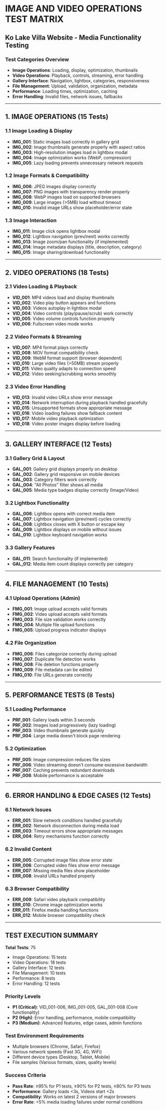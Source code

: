 # IMAGE AND VIDEO OPERATIONS TEST MATRIX
## Ko Lake Villa Website - Media Functionality Testing

### Test Categories Overview
- **Image Operations**: Loading, display, optimization, thumbnails
- **Video Operations**: Playback, controls, streaming, error handling
- **Gallery Interface**: Navigation, lightbox, categories, responsiveness
- **File Management**: Upload, validation, organization, metadata
- **Performance**: Loading times, optimization, caching
- **Error Handling**: Invalid files, network issues, fallbacks

---

## 1. IMAGE OPERATIONS (15 Tests)

### 1.1 Image Loading & Display
- **IMG_001**: Static images load correctly in gallery grid
- **IMG_002**: Image thumbnails generate properly with aspect ratios
- **IMG_003**: High-resolution images load in lightbox modal
- **IMG_004**: Image optimization works (WebP, compression)
- **IMG_005**: Lazy loading prevents unnecessary network requests

### 1.2 Image Formats & Compatibility
- **IMG_006**: JPEG images display correctly
- **IMG_007**: PNG images with transparency render properly
- **IMG_008**: WebP images load on supported browsers
- **IMG_009**: Large images (>5MB) load without timeout
- **IMG_010**: Invalid image URLs show placeholder/error state

### 1.3 Image Interaction
- **IMG_011**: Image click opens lightbox modal
- **IMG_012**: Lightbox navigation (prev/next) works correctly
- **IMG_013**: Image zoom/pan functionality (if implemented)
- **IMG_014**: Image metadata displays (title, description, category)
- **IMG_015**: Image sharing/download functionality

---

## 2. VIDEO OPERATIONS (18 Tests)

### 2.1 Video Loading & Playback
- **VID_001**: MP4 videos load and display thumbnails
- **VID_002**: Video play button appears and functions
- **VID_003**: Videos autoplay in lightbox modal
- **VID_004**: Video controls (play/pause/scrub) work correctly
- **VID_005**: Video volume controls function properly
- **VID_006**: Fullscreen video mode works

### 2.2 Video Formats & Streaming
- **VID_007**: MP4 format plays correctly
- **VID_008**: MOV format compatibility check
- **VID_009**: WebM format support (browser dependent)
- **VID_010**: Large video files (>50MB) stream properly
- **VID_011**: Video quality adapts to connection speed
- **VID_012**: Video seeking/scrubbing works smoothly

### 2.3 Video Error Handling
- **VID_013**: Invalid video URLs show error message
- **VID_014**: Network interruption during playback handled gracefully
- **VID_015**: Unsupported formats show appropriate message
- **VID_016**: Video loading failures show fallback content
- **VID_017**: Mobile video playback optimization
- **VID_018**: Video poster images display before loading

---

## 3. GALLERY INTERFACE (12 Tests)

### 3.1 Gallery Grid & Layout
- **GAL_001**: Gallery grid displays properly on desktop
- **GAL_002**: Gallery grid responsive on mobile devices
- **GAL_003**: Category filters work correctly
- **GAL_004**: "All Photos" filter shows all media
- **GAL_005**: Media type badges display correctly (Image/Video)

### 3.2 Lightbox Functionality
- **GAL_006**: Lightbox opens with correct media item
- **GAL_007**: Lightbox navigation (prev/next) cycles correctly
- **GAL_008**: Lightbox closes with X button or escape key
- **GAL_009**: Lightbox displays on mobile without issues
- **GAL_010**: Lightbox keyboard navigation works

### 3.3 Gallery Features
- **GAL_011**: Search functionality (if implemented)
- **GAL_012**: Media item count displays correctly per category

---

## 4. FILE MANAGEMENT (10 Tests)

### 4.1 Upload Operations (Admin)
- **FMG_001**: Image upload accepts valid formats
- **FMG_002**: Video upload accepts valid formats
- **FMG_003**: File size validation works correctly
- **FMG_004**: Multiple file upload functions
- **FMG_005**: Upload progress indicator displays

### 4.2 File Organization
- **FMG_006**: Files categorize correctly during upload
- **FMG_007**: Duplicate file detection works
- **FMG_008**: File deletion functions properly
- **FMG_009**: File metadata can be edited
- **FMG_010**: File URLs generate correctly

---

## 5. PERFORMANCE TESTS (8 Tests)

### 5.1 Loading Performance
- **PRF_001**: Gallery loads within 3 seconds
- **PRF_002**: Images load progressively (lazy loading)
- **PRF_003**: Video thumbnails generate quickly
- **PRF_004**: Large media doesn't block page rendering

### 5.2 Optimization
- **PRF_005**: Image compression reduces file sizes
- **PRF_006**: Video streaming doesn't consume excessive bandwidth
- **PRF_007**: Caching prevents redundant downloads
- **PRF_008**: Mobile performance is acceptable

---

## 6. ERROR HANDLING & EDGE CASES (12 Tests)

### 6.1 Network Issues
- **ERR_001**: Slow network conditions handled gracefully
- **ERR_002**: Network disconnection during media load
- **ERR_003**: Timeout errors show appropriate messages
- **ERR_004**: Retry mechanisms function correctly

### 6.2 Invalid Content
- **ERR_005**: Corrupted image files show error state
- **ERR_006**: Corrupted video files show error message
- **ERR_007**: Missing media files show placeholder
- **ERR_008**: Invalid URLs handled properly

### 6.3 Browser Compatibility
- **ERR_009**: Safari video playback compatibility
- **ERR_010**: Chrome image optimization works
- **ERR_011**: Firefox media handling functions
- **ERR_012**: Mobile browser compatibility check

---

## TEST EXECUTION SUMMARY

**Total Tests**: 75
- Image Operations: 15 tests
- Video Operations: 18 tests
- Gallery Interface: 12 tests
- File Management: 10 tests
- Performance: 8 tests
- Error Handling: 12 tests

### Priority Levels
- **P1 (Critical)**: VID_001-006, IMG_001-005, GAL_001-008 (Core functionality)
- **P2 (High)**: Error handling, performance, mobile compatibility
- **P3 (Medium)**: Advanced features, edge cases, admin functions

### Test Environment Requirements
- Multiple browsers (Chrome, Safari, Firefox)
- Various network speeds (Fast 3G, 4G, WiFi)
- Different device types (Desktop, Tablet, Mobile)
- File samples (Various formats, sizes, quality levels)

### Success Criteria
- **Pass Rate**: ≥95% for P1 tests, ≥90% for P2 tests, ≥80% for P3 tests
- **Performance**: Gallery loads <3s, Videos start <2s
- **Compatibility**: Works on latest 2 versions of major browsers
- **Error Rate**: <5% media loading failures under normal conditions 